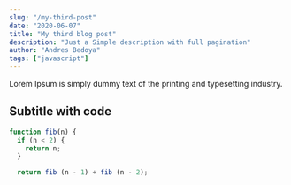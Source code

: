 ```yaml
---
slug: "/my-third-post"
date: "2020-06-07"
title: "My third blog post"
description: "Just a Simple description with full pagination"
author: "Andres Bedoya"
tags: ["javascript"]
---
```


Lorem Ipsum is simply dummy text of the printing and typesetting industry.

## Subtitle with code
```javascript
function fib(n) {
  if (n < 2) {
    return n;
  }

  return fib (n - 1) + fib (n - 2);
```